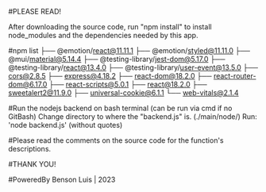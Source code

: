 #PLEASE READ!

After downloading the source code, run "npm install" to install node_modules and the dependencies needed by this app.

#npm list
├── @emotion/react@11.11.1
├── @emotion/styled@11.11.0
├── @mui/material@5.14.4
├── @testing-library/jest-dom@5.17.0
├── @testing-library/react@13.4.0
├── @testing-library/user-event@13.5.0
├── cors@2.8.5
├── express@4.18.2
├── react-dom@18.2.0
├── react-router-dom@6.17.0
├── react-scripts@5.0.1
├── react@18.2.0
├── sweetalert2@11.9.0
├── universal-cookie@6.1.1
└── web-vitals@2.1.4

#Run the nodejs backend on bash terminal (can be run via cmd if no GitBash)
Change directory to where the "backend.js" is. (./main/node/)
Run: 'node backend.js' (without quotes)


#Please read the comments on the source code for the function's descriptions.

#THANK YOU!

#PoweredBy Benson Luis | 2023
